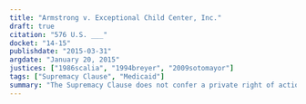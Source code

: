```yaml
---
title: "Armstrong v. Exceptional Child Center, Inc."
draft: true
citation: "576 U.S. ___"
docket: "14-15"
publishdate: "2015-03-31"
argdate: "January 20, 2015"
justices: ["1986scalia", "1994breyer", "2009sotomayor"]
tags: ["Supremacy Clause", "Medicaid"]
summary: "The Supremacy Clause does not confer a private right of action; and Medicaid providers cannot sue for an injunction requiring compliance with 42 U.S.C. § 1396a(a)(30)(A), which provides that a State’s Medicaid plan must “assure that payments are consistent with efficiency, economy, and quality of care” while “safeguard[ing] against unnecessary utilization of . . . care and services.”"
---
```


